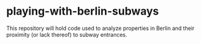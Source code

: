 # playing-with-berlin-subways
This repository will hold code used to analyze properties in Berlin and their proximity (or lack thereof) to subway entrances.
